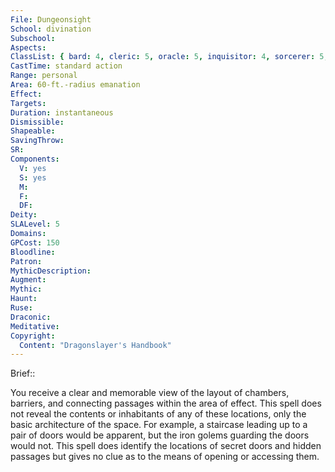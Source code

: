 ```yaml
---
File: Dungeonsight
School: divination
Subschool: 
Aspects: 
ClassList: { bard: 4, cleric: 5, oracle: 5, inquisitor: 4, sorcerer: 5, wizard: 5 }
CastTime: standard action
Range: personal
Area: 60-ft.-radius emanation
Effect: 
Targets: 
Duration: instantaneous
Dismissible: 
Shapeable: 
SavingThrow: 
SR: 
Components:
  V: yes
  S: yes
  M: 
  F: 
  DF: 
Deity: 
SLALevel: 5
Domains: 
GPCost: 150
Bloodline: 
Patron: 
MythicDescription: 
Augment: 
Mythic: 
Haunt: 
Ruse: 
Draconic: 
Meditative: 
Copyright:
  Content: "Dragonslayer's Handbook"
---
```

Brief:: 

You receive a clear and memorable view of the layout of chambers, barriers, and connecting passages within the area of effect. This spell does not reveal the contents or inhabitants of any of these locations, only the basic architecture of the space. For example, a staircase leading up to a pair of doors would be apparent, but the iron golems guarding the doors would not. This spell does identify the locations of secret doors and hidden passages but gives no clue as to the means of opening or accessing them.
